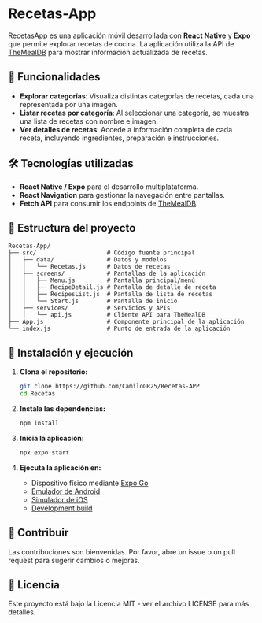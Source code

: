 # Recetas-App

RecetasApp es una aplicación móvil desarrollada con **React Native** y **Expo** que permite explorar recetas de cocina. La aplicación utiliza la API de [TheMealDB](https://www.themealdb.com/api.php) para mostrar información actualizada de recetas.

## 📱 Funcionalidades

- **Explorar categorías**: Visualiza distintas categorías de recetas, cada una representada por una imagen.
- **Listar recetas por categoría**: Al seleccionar una categoría, se muestra una lista de recetas con nombre e imagen.
- **Ver detalles de recetas**: Accede a información completa de cada receta, incluyendo ingredientes, preparación e instrucciones.

## 🛠️ Tecnologías utilizadas

- **React Native / Expo** para el desarrollo multiplataforma.
- **React Navigation** para gestionar la navegación entre pantallas.
- **Fetch API** para consumir los endpoints de [TheMealDB](https://www.themealdb.com/api.php).

## 📂 Estructura del proyecto

```
Recetas-App/ 
├── src/                    # Código fuente principal
│   ├── data/               # Datos y modelos
│   │   └── Recetas.js      # Datos de recetas
│   ├── screens/            # Pantallas de la aplicación 
│   │   ├── Menu.js         # Pantalla principal/menú
│   │   ├── RecipeDetail.js # Pantalla de detalle de receta
│   │   ├── RecipesList.js  # Pantalla de lista de recetas
│   │   └── Start.js        # Pantalla de inicio
│   ├── services/           # Servicios y APIs
│   │   └── api.js          # Cliente API para TheMealDB
├── App.js                  # Componente principal de la aplicación
└── index.js                # Punto de entrada de la aplicación
```

## 🚀 Instalación y ejecución

1. **Clona el repositorio:**

   ```bash
   git clone https://github.com/CamiloGR25/Recetas-APP
   cd Recetas
   ```

2. **Instala las dependencias:**

   ```bash
   npm install
   ```

3. **Inicia la aplicación:**

   ```bash
   npx expo start
   ```

4. **Ejecuta la aplicación en:**
   - Dispositivo físico mediante [Expo Go](https://expo.dev/go)
   - [Emulador de Android](https://docs.expo.dev/workflow/android-studio-emulator/)
   - [Simulador de iOS](https://docs.expo.dev/workflow/ios-simulator/)
   - [Development build](https://docs.expo.dev/develop/development-builds/introduction/)

## 🤝 Contribuir

Las contribuciones son bienvenidas. Por favor, abre un issue o un pull request para sugerir cambios o mejoras.

## 📄 Licencia

Este proyecto está bajo la Licencia MIT - ver el archivo LICENSE para más detalles.
